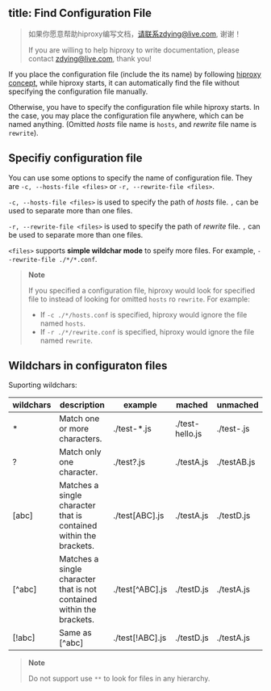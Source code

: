 title: Find Configuration File
---

> 如果你愿意帮助hiproxy编写文档，请联系zdying@live.com, 谢谢！
> 
> If you are willing to help hiproxy to write documentation, please contact zdying@live.com, thank you!

If you place the configuration file (include the its name) by following [hiproxy concept](../get_started/#Concept), while hiproxy starts, it can automatically find the file without specifying the configuration file manually.

Otherwise, you have to specify the configuration file while hiproxy starts. In the case, you may place the configuration file anywhere, which can be named anything. (Omitted *hosts* file name is `hosts`, and *rewrite* file name is `rewrite`).

## Specifiy configuration file

You can use some options to specify the name of configuration file. They are `-c, --hosts-file <files>` or `-r, --rewrite-file <files>`.

`-c, --hosts-file <files>` is used to specify the path of *hosts* file. `,` can be used to separate more than one files.

`-r, --rewrite-file <files>` is used to specify the path of *rewrite* file. `,` can be used to separate more than one files.

`<files>` supports **simple wildchar mode** to speify more files. For example, `--rewrite-file ./*/*.conf`.

> **Note**
>
> If you specified a configuration file, hiproxy would look for specified file to instead of looking for omitted `hosts` ro `rewrite`. For example:
> * If `-c ./*/hosts.conf` is specified, hiproxy would ignore the file named `hosts`.
> * If `-r ./*/rewrite.conf` is specified, hiproxy would ignore the file named `rewrite`.

## Wildchars in configuraton files

Suporting wildchars:

wildchars | description | example | mached | unmached
---------|----------|---------|----------|---------
 \* | Match one or more characters. | ./test-*.js | ./test-hello.js | ./test-.js
 ? | Match only one character. | ./test?.js | ./testA.js | ./testAB.js
 [abc] | Matches a single character that is contained within the brackets. | ./test[ABC].js | ./testA.js | ./testD.js
 [^abc] | Matches a single character that is not contained within the brackets. | ./test[^ABC].js | ./testD.js | ./testA.js
 [!abc] | Same as [^abc] | ./test[!ABC].js | ./testD.js | ./testA.js

> **Note**
> 
> Do not support use `**` to look for files in any hierarchy.
